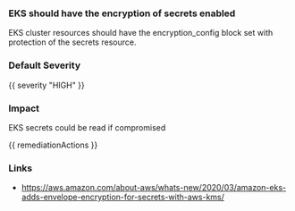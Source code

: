 
### EKS should have the encryption of secrets enabled

EKS cluster resources should have the encryption_config block set with protection of the secrets resource.

### Default Severity
{{ severity "HIGH" }}

### Impact
EKS secrets could be read if compromised

<!-- DO NOT CHANGE -->
{{ remediationActions }}

### Links
- https://aws.amazon.com/about-aws/whats-new/2020/03/amazon-eks-adds-envelope-encryption-for-secrets-with-aws-kms/
        